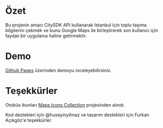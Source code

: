 Özet
==============

Bu projenin amacı CitySDK API kullanarak Istanbul için toplu taşıma bilgilerini çekmek ve bunu Google Maps ile birleştirerek son kullanıcı için faydalı bir uygulama haline getirmektir.

Demo
====

[Github Pages](http://tayfun.github.io/citysdk_map_mashup/) üzerinden demoyu inceleyebilirsiniz.

Teşekkürler
===========

Otobüs ikonları [Maps Icons Collection](http://mapicons.nicolasmollet.com) projesinden alındı.

Kod destekleri için @huseyinyilmaz ve tasarım destekleri için Furkan Açıkgöz'e teşekkürler.
